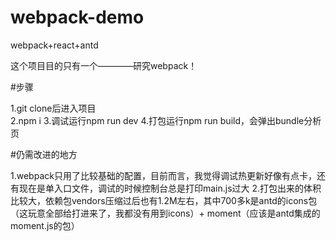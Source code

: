 # webpack-demo
webpack+react+antd

这个项目目的只有一个————研究webpack！

#步骤

1.git clone后进入项目<br />
2.npm i
3.调试运行npm run dev
4.打包运行npm run build，会弹出bundle分析页

#仍需改进的地方

1.webpack只用了比较基础的配置，目前而言，我觉得调试热更新好像有点卡，还有现在是单入口文件，调试的时候控制台总是打印main.js过大
2.打包出来的体积比较大，依赖包vendors压缩过后也有1.2M左右，其中700多k是antd的icons包（这玩意全部给打进来了，我都没有用到icons）+ moment（应该是antd集成的moment.js的包）

